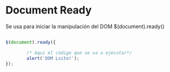 # Document Ready

Se usa para iniciar la manipulación del DOM
$(document).ready() 

```javascript

$(document).ready({

        /* Aqui el código que se va a ejecutar*/
        alert('DOM Lsito!');
});
````

